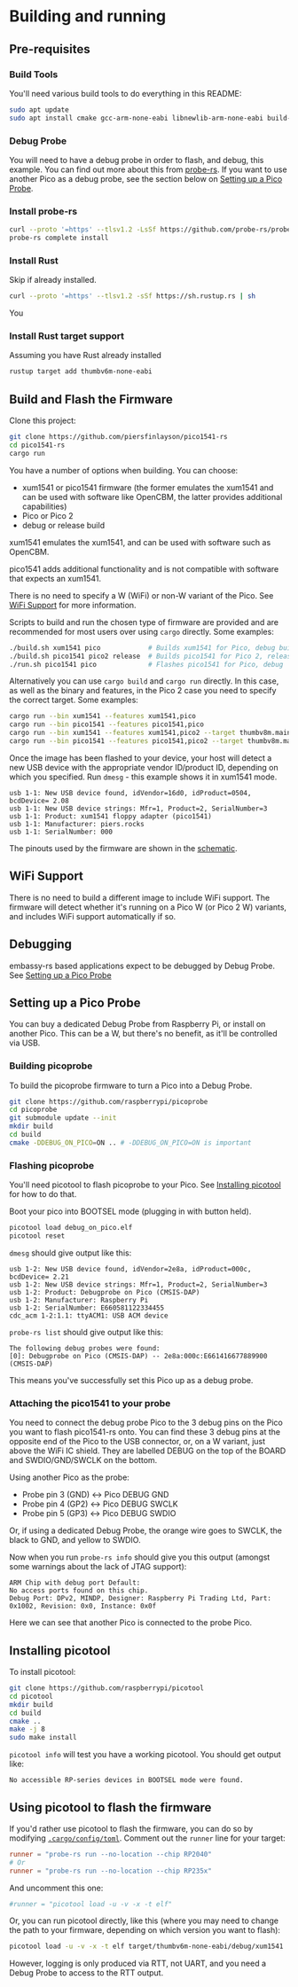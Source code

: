 # Building and running

## Pre-requisites

### Build Tools

You'll need various build tools to do everything in this README: 

```bash
sudo apt update
sudo apt install cmake gcc-arm-none-eabi libnewlib-arm-none-eabi build-essential libstdc++-arm-none-eabi-newlib libusb-1.0-0-dev pkg-config
```

### Debug Probe

You will need to have a debug probe in order to flash, and debug, this example.  You can find out more about this from [probe-rs](https://probe.rs).  If you want to use another Pico as a debug probe, see the section below on [Setting up a Pico Probe](#setting-up-a-pico-probe).  

### Install probe-rs

```bash
curl --proto '=https' --tlsv1.2 -LsSf https://github.com/probe-rs/probe-rs/releases/latest/download/probe-rs-tools-installer.sh | sh
probe-rs complete install
```

### Install Rust

Skip if already installed.

```bash
curl --proto '=https' --tlsv1.2 -sSf https://sh.rustup.rs | sh
```

You 

### Install Rust target support  

Assuming you have Rust already installed

```bash
rustup target add thumbv6m-none-eabi
```

## Build and Flash the Firmware

Clone this project:

```bash
git clone https://github.com/piersfinlayson/pico1541-rs
cd pico1541-rs
cargo run
```

You have a number of options when building.  You can choose:
- xum1541 or pico1541 firmware (the former emulates the xum1541 and can be used with software like OpenCBM, the latter provides additional capabilities)
- Pico or Pico 2
- debug or release build

xum1541 emulates the xum1541, and can be used with software such as OpenCBM.

pico1541 adds additional functionality and is not compatible with software that expects an xum1541.

There is no need to specify a W (WiFi) or non-W variant of the Pico.  See  [WiFi Support](#wifi-support) for more information.

Scripts to build and run the chosen type of firmware are provided and are recommended for most users over using ```cargo``` directly.  Some examples:

```bash
./build.sh xum1541 pico            # Builds xum1541 for Pico, debug build
./build.sh pico1541 pico2 release  # Builds pico1541 for Pico 2, release build
./run.sh pico1541 pico             # Flashes pico1541 for Pico, debug
```

Alternatively you can use ```cargo build``` and ```cargo run``` directly.  In this case, as well as the binary and features, in the Pico 2 case you need to specify the correct target.  Some examples:

```bash
cargo run --bin xum1541 --features xum1541,pico 
cargo run --bin pico1541 --features pico1541,pico
cargo run --bin xum1541 --features xum1541,pico2 --target thumbv8m.main-none-eabihf
cargo run --bin pico1541 --features pico1541,pico2 --target thumbv8m.main-none-eabihf
```

Once the image has been flashed to your device, your host will detect a new USB device with the appropriate vendor ID/product ID, depending on which you specified.  Run ```dmesg``` - this example shows it in xum1541 mode.

```
usb 1-1: New USB device found, idVendor=16d0, idProduct=0504, bcdDevice= 2.08
usb 1-1: New USB device strings: Mfr=1, Product=2, SerialNumber=3
usb 1-1: Product: xum1541 floppy adapter (pico1541)
usb 1-1: Manufacturer: piers.rocks
usb 1-1: SerialNumber: 000
```

The pinouts used by the firmware are shown in the [schematic](pcb/pico1541_schematic.pdf).

## WiFi Support

There is no need to build a different image to include WiFi support.  The firmware will detect whether it's running on a Pico W (or Pico 2 W) variants, and includes WiFi support automatically if so.

## Debugging

embassy-rs based applications expect to be debugged by Debug Probe.  See [Setting up a Pico Probe](#setting-up-a-pico-probe)

## Setting up a Pico Probe

You can buy a dedicated Debug Probe from Raspberry Pi, or install on another Pico.  This can be a W, but there's no benefit, as it'll be controlled via USB.

### Building picoprobe

To build the picoprobe firmware to turn a Pico into a Debug Probe.

```bash
git clone https://github.com/raspberrypi/picoprobe
cd picoprobe
git submodule update --init
mkdir build
cd build
cmake -DDEBUG_ON_PICO=ON .. # -DDEBUG_ON_PICO=ON is important
```

### Flashing picoprobe

You'll need picotool to flash picoprobe to your Pico.  See [Installing picotool](#installing-picotool) for how to do that.  

Boot your pico into BOOTSEL mode (plugging in with button held).

```bash
picotool load debug_on_pico.elf
picotool reset
```

```dmesg``` should give output like this:

```
usb 1-2: New USB device found, idVendor=2e8a, idProduct=000c, bcdDevice= 2.21
usb 1-2: New USB device strings: Mfr=1, Product=2, SerialNumber=3
usb 1-2: Product: Debugprobe on Pico (CMSIS-DAP)
usb 1-2: Manufacturer: Raspberry Pi
usb 1-2: SerialNumber: E660581122334455
cdc_acm 1-2:1.1: ttyACM1: USB ACM device
```

```probe-rs list``` should give output like this:

```
The following debug probes were found:
[0]: Debugprobe on Pico (CMSIS-DAP) -- 2e8a:000c:E661416677889900 (CMSIS-DAP)
```

This means you've successfully set this Pico up as a debug probe.

### Attaching the pico1541 to your probe

You need to connect the debug probe Pico to the 3 debug pins on the Pico you want to flash pico1541-rs onto.  You can find these 3 debug pins at the opposite end of the Pico to the USB connector, or, on a W variant, just above the WiFi IC shield.  They are labelled DEBUG on the top of the BOARD and SWDIO/GND/SWCLK on the bottom.

Using another Pico as the probe:
* Probe pin 3 (GND) <-> Pico DEBUG GND
* Probe pin 4 (GP2) <-> Pico DEBUG SWCLK
* Probe pin 5 (GP3) <-> Pico DEBUG SWDIO 

Or, if using a dedicated Debug Probe, the orange wire goes to SWCLK, the black to GND, and yellow to SWDIO.

Now when you run ```probe-rs info``` should give you this output (amongst some warnings about the lack of JTAG support):

```
ARM Chip with debug port Default:
No access ports found on this chip.
Debug Port: DPv2, MINDP, Designer: Raspberry Pi Trading Ltd, Part: 0x1002, Revision: 0x0, Instance: 0x0f
```

Here we can see that another Pico is connected to the probe Pico. 

## Installing picotool

To install picotool:

```bash
git clone https://github.com/raspberrypi/picotool
cd picotool
mkdir build
cd build
cmake ..
make -j 8
sudo make install
```

```picotool info``` will test you have a working picotool.  You should get output like:

```
No accessible RP-series devices in BOOTSEL mode were found.
```

## Using picotool to flash the firmware

If you'd rather use picotool to flash the firmware, you can do so by modifying [```.cargo/config/toml```](.cargo/config.toml).  Comment out the ```runner``` line for your target:

```toml
runner = "probe-rs run --no-location --chip RP2040"
# Or
runner = "probe-rs run --no-location --chip RP235x"
```

And uncomment this one:
```toml
#runner = "picotool load -u -v -x -t elf"
```

Or, you can run picotool directly, like this (where you may need to change the path to your firmware, depending on which version you want to flash):

```bash
picotool load -u -v -x -t elf target/thumbv6m-none-eabi/debug/xum1541
```

However, logging is only produced via RTT, not UART, and you need a Debug Probe to access to the RTT output.